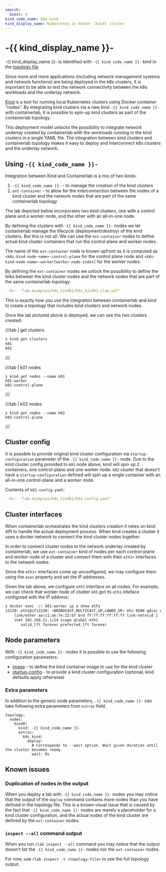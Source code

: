 ```yaml
---
search:
  boost: 4
kind_code_name: k8s-kind
kind_display_name: Kubernetes in docker (kind) cluster
---
```


# -{{ kind_display_name }}-
-{{ kind_display_name }}- is identified with `-{{ kind_code_name }}-` kind in the [topology file](../topo-def-file.md).

<script type="text/javascript" src="https://viewer.diagrams.net/js/viewer-static.min.js" async></script>

Since more and more applications (including network management systems and network functions) are being deployed in the k8s clusters, it is important to be able to test the network connectivity between the k8s workloads and the underlay network.

[Kind][kind-url] is a tool for running local Kubernetes clusters using Docker container “nodes”. By integrating kind clusters via a new kind `-{{ kind_code_name }}-` with containerlab, it is possible to spin-up kind clusters as part of the containerlab topology.

This deployment model unlocks the possibility to integrate network underlay created by containerlab with the workloads running in the kind clusters in a single YAML file. The integration between kind clusters and containerlab topology makes it easy to deploy and interconnect k8s clusters and the underlay network.

## Using `-{{ kind_code_name }}-`

Integration between Kind and Containerlab is a mix of two kinds:

1. `-{{ kind_code_name }}-` - to manage the creation of the kind clusters
2. `ext-container` - to allow for the interconnection between the nodes of a kind cluster and the network nodes that are part of the same containerlab topology

The lab depicted below incorporates two kind clusters, one with a control plane and a worker node, and the other with an all-in-one node.

By defining the clusters with `-{{ kind_code_name }}-` nodes we let containerlab manage the lifecycle (deployment/destroy) of the kind clusters. But this is not all. We can use the `ext-container` nodes to define actual kind cluster containers that run the control plane and worker nodes.

The name of the `ext-container` node is known upfront as it is computed as `<k8s-kind-node-name>-control-plane` for the control plane node and `<k8s-kind-node-name>-worker[worker-node-index]` for the worker nodes.

By defining the `ext-container` nodes we unlock the possibility to define the links between the kind cluster nodes and the network nodes that are part of the same containerlab topology.

```yaml
--8<-- "lab-examples/k8s_kind01/k8s_kind01.clab.yml"
```

This is exactly how you use the integration between containerlab and kind to create a topology that includes kind clusters and network nodes.

Once the lab pictured above is deployed, we can see the two clusters created:

///tab | get clusters

```bash
❯ kind get clusters
k01
k02
```

///

///tab | k01 nodes

```
❯ kind get nodes --name k01
k01-worker
k01-control-plane
```

///

///tab | k02 nodes

```
❯ kind get nodes --name k02
k02-control-plane
```

///

## Cluster config

It is possible to provide original kind cluster configuration via `startup-configuration` parameter of the `-{{ kind_code_name }}-` node. Due to the kind cluster config provided to `k01` node above, kind will spin up 2 containers, one control-plane and one worker node. `k02` cluster that doesn't have a `startup-configuration` defined will spin up a single container with an all-in-one control-plane and a worker node.

Contents of `k01-config.yaml`:

```yaml
--8<-- "lab-examples/k8s_kind01/k01-config.yaml"
```

## Cluster interfaces

When containerlab orchestrates the kind clusters creation it relies on kind API to handle the actual deployment process. When kind creates a cluster it uses a docker network to connect the kind cluster nodes together.

In order to connect cluster nodes to the network underlay created by containerlab, we use `ext-container` kind of nodes per each control-plane and worker node of a cluster and connect them with their `eth1+` interfaces to the network nodes.

Since the `eth1+` interfaces come up unconfigured, we may configure them using the `exec` property and set the IP addresses.

Given the lab above, we configure `eth1` interface on all nodes. For example, we can check that worker node of cluster `k01` got its `eth1` inteface configured with the IP address:

```bash
❯ docker exec -it k01-worker ip a show eth1
12229: eth1@if12230: <BROADCAST,MULTICAST,UP,LOWER_UP> mtu 9500 qdisc noqueue state UP group default 
    link/ether aa:c1:ab:7e:22:6f brd ff:ff:ff:ff:ff:ff link-netnsid 1
    inet 192.168.11.1/24 scope global eth1
       valid_lft forever preferred_lft forever
```

## Node parameters

With `-{{ kind_code_name }}-` nodes it is possible to use the following configuration parameters:

- [image](../nodes.md#image) - to define the kind container image to use for the kind cluster
- [startup-config](../nodes.md#startup-config) - to provide a kind cluster configuration (optional, kind defaults apply otherwise)

### Extra parameters

In addition to the generic node parameters, `-{{ kind_code_name }}-` can take following extra parameters from `extras` field.

```
topology:
  nodes:
    kind0:
      kind: -{{ kind_code_name }}-
      extras:
        k8s_kind:
          deploy:
            # Corresponds to --wait option. Wait given duration until the cluster becomes ready.
            wait: 0s
```

## Known issues

### Duplication of nodes in the output

When you deploy a lab with `-{{ kind_code_name }}-` nodes you may notice that the output of the `deploy` command contains more nodes than you have defined in the topology file. This is a known visual issue that is caused by the fact that `-{{ kind_code_name }}-` nodes are merely a placeholder for a kind cluster configuration, and the actual nodes of the kind cluster are defined by the `ext-container` nodes.

### `inspect --all` command output

When you run `clab inspect --all` command you may notice that the output doesn't list the `-{{ kind_code_name }}-` nodes nor the `ext-container` nodes.

For now, use `clab inspect -t <topology-file>` to see the full topology output.

[kind-url]: https://kind.sigs.k8s.io/

